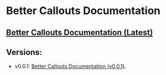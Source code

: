 # Better Callouts Documentation
## [Better Callouts Documentation (Latest)](https://bettercallouts.schacherl.me)
## Versions:
- v0.0.1: [Better Callouts Documentation (v0.0.1)](https://bettercallouts.schacherl.me/0.0.1).
